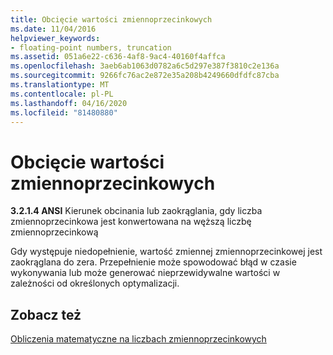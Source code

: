 ```yaml
---
title: Obcięcie wartości zmiennoprzecinkowych
ms.date: 11/04/2016
helpviewer_keywords:
- floating-point numbers, truncation
ms.assetid: 051a6e22-c636-4af8-9ac4-40160f4affca
ms.openlocfilehash: 3aeb6ab1063d0782a6c5d297e387f3810c2e136a
ms.sourcegitcommit: 9266fc76ac2e872e35a208b4249660dfdfc87cba
ms.translationtype: MT
ms.contentlocale: pl-PL
ms.lasthandoff: 04/16/2020
ms.locfileid: "81480880"
---
```

# <a name="truncation-of-floating-point-values"></a>Obcięcie wartości zmiennoprzecinkowych

**3.2.1.4 ANSI** Kierunek obcinania lub zaokrąglania, gdy liczba zmiennoprzecinkowa jest konwertowana na węższą liczbę zmiennoprzecinkową

Gdy występuje niedopełnienie, wartość zmiennej zmiennoprzecinkowej jest zaokrąglana do zera. Przepełnienie może spowodować błąd w czasie wykonywania lub może generować nieprzewidywalne wartości w zależności od określonych optymalizacji.

## <a name="see-also"></a>Zobacz też

[Obliczenia matematyczne na liczbach zmiennoprzecinkowych](../c-language/floating-point-math.md)
